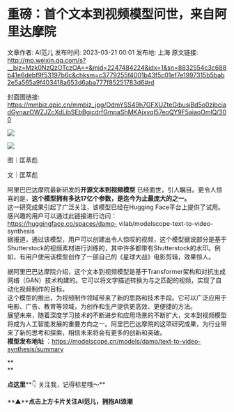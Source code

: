 # 重磅：首个文本到视频模型问世，来自阿里达摩院

文章作者: AI范儿
发布时间: 2023-03-21 00:01
发布地: 上海
原文链接: http://mp.weixin.qq.com/s?__biz=Mzk0NzQzOTczOA==&mid=2247484224&idx=1&sn=8832554c3c688b41e6debf9f53197b6c&chksm=c3779255f4001b43f5c01ef7e1997315b5bab2e5a565a9f403418a653d6aba777f85251783d6#rd

封面图链接: https://mmbiz.qpic.cn/mmbiz_jpg/OdmYSS49h7GFXUZteGibusjBd5o0zibciadGynazOWZJZcXdLibSEbBgicdrfGmpaShMKAjxvqI57eoQY9F5aiaoOmlQ/300

![](https://mmbiz.qpic.cn/mmbiz_gif/OdmYSS49h7FMoZ8Ppkn0FNjNrkbSNsj41lib0uuSf7Pib2PwDPcwriaibhJFfukKeBAy2v6YjBgzAP4pFsYe35QtyA/640?wx_fmt=gif)

![](https://mmbiz.qpic.cn/mmbiz_png/OdmYSS49h7GFXUZteGibusjBd5o0zibciad6wr9sv7JrczYX0xYMNesUib8KPquyPtJDvytW3PJ3wavfoTkicnw8QsA/640?wx_fmt=png)

图｜匡萃彪

文｜匡萃彪

  

阿里巴巴达摩院最新研发的**开源文本到视频模型** 已经面世，引人瞩目。更令人惊喜的是，**这个模型拥有多达17亿个参数，是迄今为止最庞大的之一。**  
这一研究成果引起了广泛关注，该模型已经在Hugging
Face平台上提供了试用。感兴趣的用户可以通过此链接进行访问：https://huggingface.co/spaces/damo-
vilab/modelscope-text-to-video-synthesis  
据报道，通过该模型，用户可以创建出令人惊叹的视频，这个模型据说部分是基于Shutterstock的视频素材进行训练的，其中许多都带有Shutterstock的水印。例如，有用户使用该模型创作了一部自己的《星球大战》电影剪辑，效果惊人。

据阿里巴巴达摩院介绍，这个文本到视频模型是基于Transformer架构和对抗生成网络（GAN）技术构建的。它可以将文字描述转换为与之匹配的视频，实现了自动化视频制作的目标。  
这个模型的推出，为视频制作领域带来了新的思路和技术手段。它可以广泛应用于电影、广告、教育等领域，为创作和生产提供更高效、更便捷的方法。  
展望未来，随着深度学习技术的不断进步和应用场景的不断扩大，文本到视频模型将成为人工智能发展的重要方向之一。阿里巴巴达摩院的这项研究成果，为行业带来了新的思考和探索，相信未来将会有更多的创新和突破。  
**模型发布地址** ：https://modelscope.cn/models/damo/text-to-video-synthesis/summary

  

**  
**

**点这里****👇 关注我，记得标星哦～‍‍‍**

**▲****点击上方卡片关注AI范儿，**拥抱AI浪潮****

  

